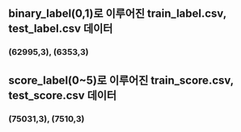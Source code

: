 
## binary_label(0,1)로 이루어진 train_label.csv, test_label.csv 데이터
### (62995,3), (6353,3)
## score_label(0~5)로 이루어진 train_score.csv, test_score.csv 데이터
### (75031,3), (7510,3) 
